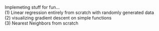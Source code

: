 Implemeting stuff for fun... <br />
(1) Linear regression entirely from scratch with randomly generated data<br />
(2) visualizing gradient descent on simple functions<br />
(3) Nearest Neighbors from scratch 
